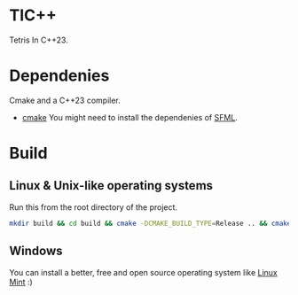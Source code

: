 # TIC++
Tetris In C++23.
# Dependenies
Cmake and a C++23 compiler.
- [cmake](https://cmake.org)
You might need to install the dependenies of [SFML](https://www.sfml-dev.org).
# Build
## Linux & Unix-like operating systems
Run this from the root directory of the project.
```bash
mkdir build && cd build && cmake -DCMAKE_BUILD_TYPE=Release .. && cmake --build .
```
## Windows
You can install a better, free and open source operating system like [Linux Mint](https://linuxmint.com) :)
